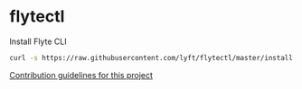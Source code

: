 # flytectl
Install Flyte CLI

```bash
curl -s https://raw.githubusercontent.com/lyft/flytectl/master/install.sh | bash
```

[Contribution guidelines for this project](docs/CONTRIBUTING.md)

